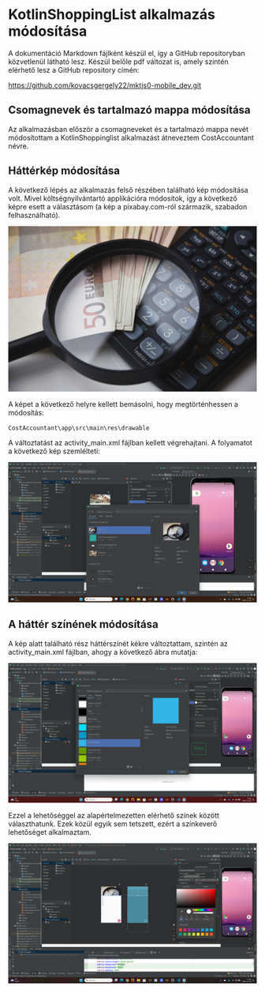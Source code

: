 # KotlinShoppingList alkalmazás módosítása

A dokumentáció Markdown fájlként készül el, így a GitHub repositoryban közvetlenül látható lesz. Készül belőle pdf változat is, amely szintén elérhető lesz a GitHub repository címén:

https://github.com/kovacsgergely22/mktjs0-mobile_dev.git

## Csomagnevek és tartalmazó mappa módosítása

Az alkalmazásban először a csomagneveket és a tartalmazó mappa nevét módosítottam a KotlinShoppinglist alkalmazást átneveztem CostAccountant névre.

## Háttérkép módosítása

A következő lépés az alkalmazás felső részében található kép módosítása volt. Mivel költségnyilvántartó applikációra módosítok, így a következő képre esett a választásom (a kép a pixabay.com-ról származik, szabadon felhasználható).

![Költségnyilvántartó képe](img/cost.png)

A képet a következő helyre kellett bemásolni, hogy megtörténhessen a módosítás:

```
CostAccountant\app\src\main\res\drawable
```

A változtatást az activity_main.xml fájlban kellett végrehajtani. A folyamatot a következő kép szemlélteti:

![Kép módosítás](img/kep_valtoztat.png)

## A háttér színének módosítása

A kép alatt található rész háttérszínét kékre változtattam, szintén az activity_main.xml fájlban, ahogy a következő ábra mutatja:

![Háttérkép változtatása](img/hatterszin_valtoztat.png)

Ezzel a lehetőséggel az alapértelmezetten elérhető színek között választhatunk. Ezek közül egyik sem tetszett, ezért a színkeverő lehetőséget alkalmaztam.

![Háttérkép változtatása2](img/hatterszin_valtoztat2.png)